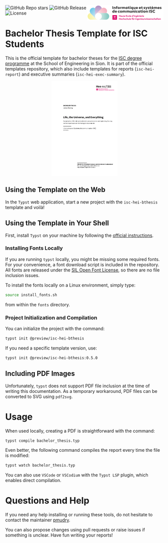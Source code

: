 <p align="right">
    <img src="https://github.com/ISC-HEI/isc_logos/blob/4f8d335f7f4b99d3d83ee579ef334c201a15166a/ISC%20Logo%20inline%20v1.png?raw=true" align="right" alt="ISC Logo" height="50"/>
</p>

![GitHub Repo stars](https://img.shields.io/github/stars/ISC-HEI/isc-hei-report)
![GitHub Release](https://img.shields.io/github/v/release/ISC-HEI/isc-hei-report?include_prereleases)
![License](https://img.shields.io/badge/license-MIT-brightgreen")

# Bachelor Thesis Template for ISC Students

This is the official template for bachelor theses for the [ISC degree programme](https://isc.hevs.ch/) at the School of Engineering in Sion. It is part of the official templates repository, which also include templates for reports (`isc-hei-report`) and executive summaries (`isc-hei-exec-summary`).

<p align="center">
   <a href="https://github.com/ISC-HEI/isc-hei-student-templates/blob/ad7ebe178126b2910e3a0e2ba1b1929cf24e47f3/examples/bachelor_thesis.pdf?raw=true"><img src="bachelor_thesis_thumb.png" alt="Bachelor Thesis" height="300"></a>  
</p>

## Using the Template on the Web

In the `Typst` web application, start a new project with the `isc-hei-bthesis` template and voilà!

## Using the Template in Your Shell

First, install `Typst` on your machine by following the [official instructions](https://github.com/typst/typst).

### Installing Fonts Locally

If you are running `typst` locally, you might be missing some required fonts. For your convenience, a font download script is included in the repository. All fonts are released under the [SIL Open Font License](https://openfontlicense.org/), so there are no file inclusion issues.

To install the fonts locally on a Linux environment, simply type:

```bash
source install_fonts.sh
```

from within the `fonts` directory.

### Project Initialization and Compilation

You can initialize the project with the command:

```bash
typst init @preview/isc-hei-bthesis
```

If you need a specific template version, use:

```bash
typst init @preview/isc-hei-bthesis:0.5.0
```

## Including PDF Images

Unfortunately, `typst` does not support PDF file inclusion at the time of writing this documentation. As a temporary workaround, PDF files can be converted to SVG using `pdf2svg`.

# Usage

When used locally, creating a PDF is straightforward with the command:

```bash
typst compile bachelor_thesis.typ
```

Even better, the following command compiles the report every time the file is modified:

```bash
typst watch bachelor_thesis.typ
```

You can also use `VSCode` or `VSCodium` with the `Typst LSP` plugin, which enables direct compilation.

# Questions and Help

If you need any help installing or running these tools, do not hesitate to contact the maintainer [pmudry](https://github.com/pmudry).

You can also propose changes using pull requests or raise issues if something is unclear. Have fun writing your reports!
